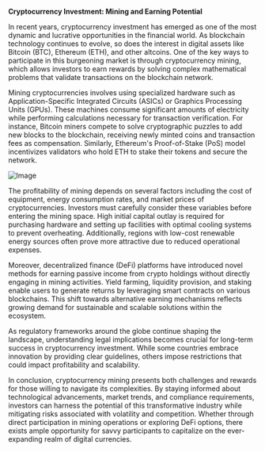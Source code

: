 **Cryptocurrency Investment: Mining and Earning Potential**

In recent years, cryptocurrency investment has emerged as one of the most dynamic and lucrative opportunities in the financial world. As blockchain technology continues to evolve, so does the interest in digital assets like Bitcoin (BTC), Ethereum (ETH), and other altcoins. One of the key ways to participate in this burgeoning market is through cryptocurrency mining, which allows investors to earn rewards by solving complex mathematical problems that validate transactions on the blockchain network.

Mining cryptocurrencies involves using specialized hardware such as Application-Specific Integrated Circuits (ASICs) or Graphics Processing Units (GPUs). These machines consume significant amounts of electricity while performing calculations necessary for transaction verification. For instance, Bitcoin miners compete to solve cryptographic puzzles to add new blocks to the blockchain, receiving newly minted coins and transaction fees as compensation. Similarly, Ethereum's Proof-of-Stake (PoS) model incentivizes validators who hold ETH to stake their tokens and secure the network.

![Image](https://github.com/user-attachments/assets/31692037-0104-4703-abd1-696b6a7dd41b)

The profitability of mining depends on several factors including the cost of equipment, energy consumption rates, and market prices of cryptocurrencies. Investors must carefully consider these variables before entering the mining space. High initial capital outlay is required for purchasing hardware and setting up facilities with optimal cooling systems to prevent overheating. Additionally, regions with low-cost renewable energy sources often prove more attractive due to reduced operational expenses.

Moreover, decentralized finance (DeFi) platforms have introduced novel methods for earning passive income from crypto holdings without directly engaging in mining activities. Yield farming, liquidity provision, and staking enable users to generate returns by leveraging smart contracts on various blockchains. This shift towards alternative earning mechanisms reflects growing demand for sustainable and scalable solutions within the ecosystem.

As regulatory frameworks around the globe continue shaping the landscape, understanding legal implications becomes crucial for long-term success in cryptocurrency investment. While some countries embrace innovation by providing clear guidelines, others impose restrictions that could impact profitability and scalability.

In conclusion, cryptocurrency mining presents both challenges and rewards for those willing to navigate its complexities. By staying informed about technological advancements, market trends, and compliance requirements, investors can harness the potential of this transformative industry while mitigating risks associated with volatility and competition. Whether through direct participation in mining operations or exploring DeFi options, there exists ample opportunity for savvy participants to capitalize on the ever-expanding realm of digital currencies.